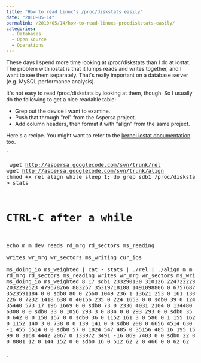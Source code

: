 ```yaml
---
title: "How to read Linux's /proc/diskstats easily"
date: "2010-05-14"
permalink: /2010/05/14/how-to-read-linuxs-procdiskstats-easily/
categories:
  - Databases
  - Open Source
  - Operations
---
```

These days I spend more time looking at /proc/diskstats than I do at iostat. The problem with iostat is that it lumps reads and writes together, and I want to see them separately. That's really important on a database server (e.g. MySQL performance analysis).

It's not easy to read /proc/diskstats by looking at them, though. So I usually do the following to get a nice readable table:

*   Grep out the device I want to examine.
*   Push that through "rel" from the Aspersa project.
*   Add column headers, then format it with "align" from the same project.

Here's a recipe. You might want to refer to the [kernel iostat documentation][1] too.

`<pre>
wget http://aspersa.googlecode.com/svn/trunk/rel
wget http://aspersa.googlecode.com/svn/trunk/align
chmod +x rel align
while sleep 1; do grep sdb1 /proc/diskstats; done > stats
# CTRL-C after a while
echo m m dev  reads   rd_mrg rd_sectors ms_reading \
  writes   wr_mrg     wr_sectors  ms_writing  cur_ios \
  ms_doing_io ms_weighted | cat - stats | ./rel | ./align
m  m dev      reads rd_mrg  rd_sectors ms_reading    writes wr_mrg  wr_sectors ms_writing cur_ios ms_doing_io ms_weighted
8 17 sdb1 233290130 310126 22472222903 2032292523 479678266 883257 35319718188 1491098806       0   675768709  3523591184
0  0 sdb0        80      0        2560       1049       236      1       13621        253       0         161        1302
0  0 sdb0       226      0        7232       1418       638      0       40156        235       0         224        1653
0  0 sdb0        39      0        1248        295       519      0       35440        573      17         196        1669
0  0 sdb0        73      0        2336       4031      2104      0      134480       3076     -17         908        6308
0  0 sdb0        33      0        1056        293         3      0         834          0       0         293         293
0  0 sdb0        35      0        1120        157         3      0         642          0       0         150         157
0  0 sdb0        36      0        1152        161         3      0         586          0       1         155         162
0  0 sdb0        36      0        1152        140         3      0         738          0       0         139         141
0  0 sdb0       208      0        6656       4514       630      0       40552       1002      -1         455        5514
0  0 sdb0        57      0        1824        547       485      0       35156        485      16         195        1566
0  0 sdb0        99      0        3168       4442      2067      0      133972       3491     -16         869        7403
0  0 sdb0        22      0         704        140        20      0        8801         12       0         144         152
0  0 sdb0        16      0         512         62         2      0         466          0       0          62          62
</pre>`

 [1]: http://www.mjmwired.net/kernel/Documentation/iostats.txt
